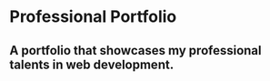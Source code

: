 # Professional Portfolio

## A portfolio that showcases my professional talents in web development.
